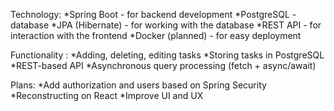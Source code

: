 Technology:
  *Spring Boot - for backend development
  *PostgreSQL - database
  *JPA (Hibernate) - for working with the database
  *REST API - for interaction with the frontend
  *Docker (planned) - for easy deployment

Functionality :
  *Adding, deleting, editing tasks
  *Storing tasks in PostgreSQL
  *REST-based API
  *Asynchronous query processing (fetch + async/await)

Plans:
  *Add authorization and users based on Spring Security
  *Reconstructing on React
  *Improve UI and UX

